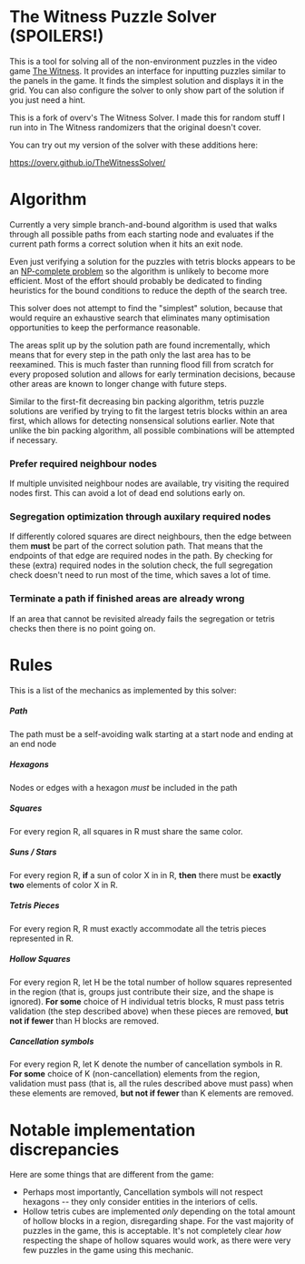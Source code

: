 The Witness Puzzle Solver (SPOILERS!)
=====================================

This is a tool for solving all of the non-environment puzzles in the video game
[The Witness](http://store.steampowered.com/app/210970/). It provides an
interface for inputting puzzles similar to the panels in the game. It finds the
simplest solution and displays it in the grid. You can also configure the solver
to only show part of the solution if you just need a hint.

This is a fork of overv's The Witness Solver. I made this for random stuff I run into
in The Witness randomizers that the original doesn't cover.

You can try out my version of the solver with these additions here:

https://overv.github.io/TheWitnessSolver/

# Algorithm

Currently a very simple branch-and-bound algorithm is used that walks through
all possible paths from each starting node and evaluates if the current path
forms a correct solution when it hits an exit node.

Even just verifying a solution for the puzzles with tetris blocks appears to be
an [NP-complete problem](https://en.wikipedia.org/wiki/Tetris#Computational_complexity)
so the algorithm is unlikely to become more efficient. Most of the effort should
probably be dedicated to finding heuristics for the bound conditions to reduce
the depth of the search tree.

This solver does not attempt to find the "simplest" solution, because that would
require an exhaustive search that eliminates many optimisation opportunities to
keep the performance reasonable.

The areas split up by the solution path are found incrementally, which means
that for every step in the path only the last area has to be reexamined. This
is much faster than running flood fill from scratch for every proposed solution
and allows for early termination decisions, because other areas are known to
longer change with future steps.

Similar to the first-fit decreasing bin packing algorithm, tetris puzzle
solutions are verified by trying to fit the largest tetris blocks within an area
first, which allows for detecting nonsensical solutions earlier. Note that
unlike the bin packing algorithm, all possible combinations will be attempted if
necessary.

### Prefer required neighbour nodes

If multiple unvisited neighbour nodes are available, try visiting the required
nodes first. This can avoid a lot of dead end solutions early on.

### Segregation optimization through auxilary required nodes

If differently colored squares are direct neighbours, then the edge between them
**must** be part of the correct solution path. That means that the endpoints of
that edge are required nodes in the path. By checking for these (extra) required
nodes in the solution check, the full segregation check doesn't need to run most
of the time, which saves a lot of time.

### Terminate a path if finished areas are already wrong

If an area that cannot be revisited already fails the segregation or tetris
checks then there is no point going on.

# Rules

This is a list of the mechanics as implemented by this solver:

##### Path

The path must be a self-avoiding walk starting at a start node and ending at an end node

##### Hexagons

Nodes or edges with a hexagon *must* be included in the path

##### Squares

For every region R, all squares in R must share the same color.

##### Suns / Stars

For every region R, **if** a sun of color X in in R, **then** there must be **exactly two** elements of color X in R.

##### Tetris Pieces

For every region R, R must exactly accommodate all the tetris pieces represented in R.

##### Hollow Squares

For every region R, let H be the total number of hollow squares represented in the region (that is, groups just contribute their size, and the shape is ignored).
**For some** choice of H individual tetris blocks, R must pass tetris validation (the step described above) when these pieces are removed, **but not if fewer** than H blocks are removed.

##### Cancellation symbols

For every region R, let K denote the number of cancellation symbols in R.
**For some** choice of K (non-cancellation) elements from the region, validation must pass (that is, all the rules described above must pass) when these elements are removed, **but not if fewer** than K elements are removed.

# Notable implementation discrepancies

Here are some things that are different from the game:

* Perhaps most importantly, Cancellation symbols will not respect hexagons -- they only consider entities in the interiors of cells.
* Hollow tetris cubes are implemented *only* depending on the total amount of hollow blocks in a region, disregarding shape.
For the vast majority of puzzles in the game, this is acceptable.
It's not completely clear *how* respecting the shape of hollow squares would work, as there were very few puzzles in the game using this mechanic.

